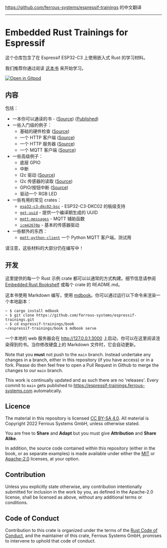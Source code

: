 https://github.com/ferrous-systems/espressif-trainings 的中文翻译

---

# Embedded Rust Trainings for Espressif

这个仓库包含了在 Espressif ESP32-C3 上使用嵌入式 Rust 的学习材料。

我们推荐你通过阅读 [这本书](https://espressif-trainings.ferrous-systems.com) 来开始学习。

[![Open in Gitpod](https://gitpod.io/button/open-in-gitpod.svg)](https://gitpod.io/#https://github.com/ferrous-systems/espressif-trainings)

## 内容

包括：

* 一本你可以通读的书 - ([Source](./book)) ([Published](https://espressif-trainings.ferrous-systems.com))
* 一些入门级的例子：
   * 基础的硬件检查 ([Source](./intro/hardware-check))
   * 一个 HTTP 客户端 ([Source](./intro/http-client))
   * 一个 HTTP 服务器 ([Source](./intro/http-server))
   * 一个 MQTT 客户端 ([Source](./intro/mqtt))
* 一些高级例子：
   * 底层 GPIO
   * 中断
   * I2c 驱动 ([Source](./advanced/i2c-driver))
   * I2c 传感器的读取 ([Source](./advanced/i2c-sensor-reading))
   * GPIO/按钮中断 ([Source](./advanced/button-interrupt))
   * 驱动一个 RGB LED
* 一些有用的常见 crates：
   * [`esp32-c3-dkc02-bsc`](./common/lib/esp32-c3-dkc02-bsc) - ESP32-C3-DKC02 的板级支持
   * [`get-uuid`](./common/lib/get-uuid) - 提供一个编译期生成的 UUID
   * [`mqtt-messages`](./common/lib/mqtt-messages) - MQTT 辅助函数
   * [`icm42670p`](./common/lib/icm42670p) - 基本的传感器驱动
* 一些额外的东西：
   * [`mqtt-python-client`](./extra/mqtt-python-client) 一个 Python MQTT 客户端，测试用

请注意，这些材料的大部分仍在编写中！

## 开发

这里提供的每一个 Rust 示例 crate 都可以以通常的方式构建。细节信息请参阅 [Embedded Rust Bookshelf](https://docs.rust-embedded.org) 或每个 crate 的 README.md。

这本书使用 Markdown 编写，使用 [mdbook](https://crates.io/crates/mdbook)。你可以通过运行以下命令来渲染一个本地副本：

```console
~ $ cargo install mdbook
~ $ git clone https://github.com/ferrous-systems/espressif-trainings.git
~ $ cd espressif-trainings/book
~/espressif-trainings/book $ mdbook serve
```

一个本地的 web 服务器会在 <http://127.0.0.1:3000> 上启动，你可以在这里阅读渲染得到的书。当你修改硬盘上的 Markdown 文件时，它会自动更新。

Note that you __must__ not push to the `main` branch. Instead undertake any
changes in a branch, either in this repository (if you have access) or in a
fork. Please do then feel free to open a Pull Request in Github to merge the
changes to our `main` branch.

This work is continually updated and as such there are no 'releases'. Every
commit to `main` gets published to
<https://espressif-trainings.ferrous-systems.com> automatically.

## Licence

The material in this repository is licensed
[CC BY-SA 4.0](https://creativecommons.org/licenses/by-sa/4.0/). All
material is Copyright 2022 Ferrous Systems GmbH, unless otherwise stated.

You are free to __Share__ and __Adapt__ but you must give __Attribution__ and
__Share Alike__.

In addition, the source code contained within this repository (either in the
book, or as separate examples) is made available under either the
[MIT](./LICENSE-MIT.txt) or [Apache-2.0](./LICENSE_APACHE.txt) licenses, at
your option.

## Contribution

Unless you explicitly state otherwise, any contribution intentionally
submitted for inclusion in the work by you, as defined in the Apache-2.0
license, shall be licensed as above, without any additional terms or
conditions.

## Code of Conduct

Contribution to this crate is organized under the terms of the [Rust Code of
Conduct][CoC], and the maintainer of this crate, Ferrous Systems GmbH, promises
to intervene to uphold that code of conduct.

[CoC]: CODE_OF_CONDUCT.md
